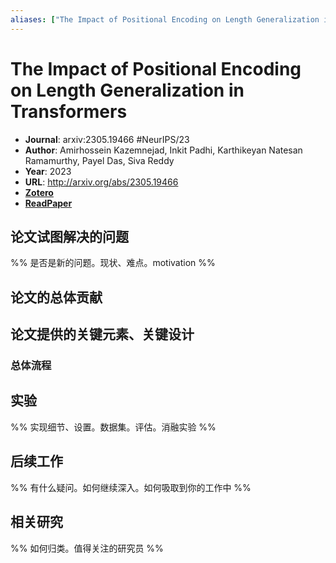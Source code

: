 ```yaml
---
aliases: ["The Impact of Positional Encoding on Length Generalization in Transformers", "The Impact of Positional Encoding on Length Generalization in Transformers, 2023"]
---
```

# The Impact of Positional Encoding on Length Generalization in Transformers
- **Journal**: arxiv:2305.19466 #NeurIPS/23  
- **Author**: Amirhossein Kazemnejad, Inkit Padhi, Karthikeyan Natesan Ramamurthy, Payel Das, Siva Reddy
- **Year**: 2023
- **URL**: http://arxiv.org/abs/2305.19466
- [**Zotero**](zotero://select/items/@2023ImpactPositionalEncodingKazemnejad)
- [**ReadPaper**](https://readpaper.com/pdf-annotate/note?pdfId=4761832286245093377&noteId=1976565174544356352)

## 论文试图解决的问题

%% 是否是新的问题。现状、难点。motivation %%

## 论文的总体贡献

## 论文提供的关键元素、关键设计

### 总体流程

## 实验

%% 实现细节、设置。数据集。评估。消融实验 %%

## 后续工作

%% 有什么疑问。如何继续深入。如何吸取到你的工作中 %%

## 相关研究

%% 如何归类。值得关注的研究员 %%
